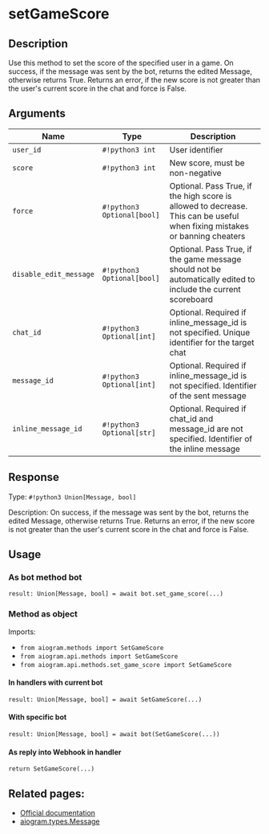 # setGameScore

## Description

Use this method to set the score of the specified user in a game. On success, if the message was sent by the bot, returns the edited Message, otherwise returns True. Returns an error, if the new score is not greater than the user's current score in the chat and force is False.


## Arguments

| Name | Type | Description |
| - | - | - |
| `user_id` | `#!python3 int` | User identifier |
| `score` | `#!python3 int` | New score, must be non-negative |
| `force` | `#!python3 Optional[bool]` | Optional. Pass True, if the high score is allowed to decrease. This can be useful when fixing mistakes or banning cheaters |
| `disable_edit_message` | `#!python3 Optional[bool]` | Optional. Pass True, if the game message should not be automatically edited to include the current scoreboard |
| `chat_id` | `#!python3 Optional[int]` | Optional. Required if inline_message_id is not specified. Unique identifier for the target chat |
| `message_id` | `#!python3 Optional[int]` | Optional. Required if inline_message_id is not specified. Identifier of the sent message |
| `inline_message_id` | `#!python3 Optional[str]` | Optional. Required if chat_id and message_id are not specified. Identifier of the inline message |



## Response

Type: `#!python3 Union[Message, bool]`

Description: On success, if the message was sent by the bot, returns the edited Message, otherwise returns True. Returns an error, if the new score is not greater than the user's current score in the chat and force is False.


## Usage


### As bot method bot

```python3
result: Union[Message, bool] = await bot.set_game_score(...)
```

### Method as object

Imports:

- `from aiogram.methods import SetGameScore`
- `from aiogram.api.methods import SetGameScore`
- `from aiogram.api.methods.set_game_score import SetGameScore`

#### In handlers with current bot
```python3
result: Union[Message, bool] = await SetGameScore(...)
```

#### With specific bot
```python3
result: Union[Message, bool] = await bot(SetGameScore(...))
```
#### As reply into Webhook in handler
```python3
return SetGameScore(...)
```



## Related pages:

- [Official documentation](https://core.telegram.org/bots/api#setgamescore)
- [aiogram.types.Message](../types/message.md)
